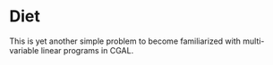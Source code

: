 # Diet

This is yet another simple problem to become familiarized with multi-variable linear programs in CGAL.
